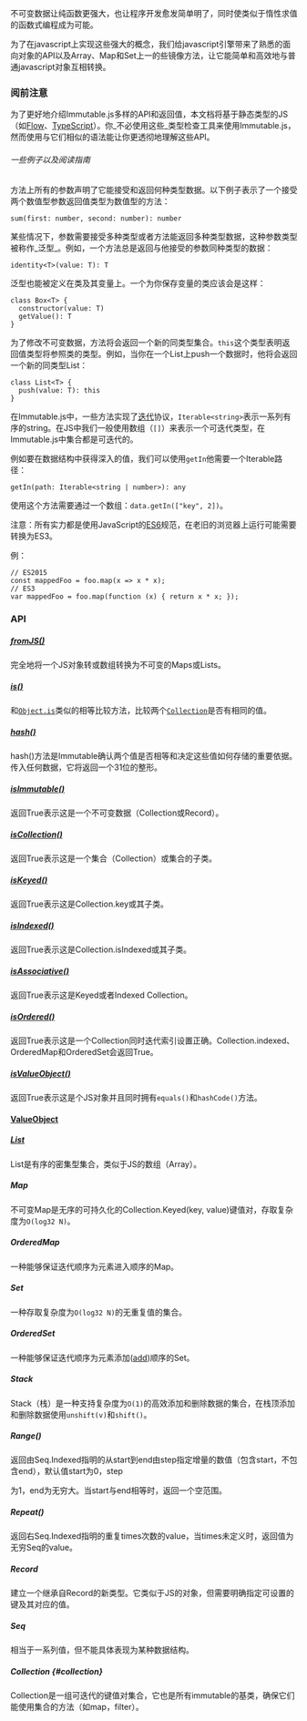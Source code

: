 不可变数据让纯函数更强大，也让程序开发愈发简单明了，同时使类似于惰性求值的函数式编程成为可能。

为了在javascript上实现这些强大的概念，我们给javascript引擎带来了熟悉的面向对象的API以及Array、Map和Set上一的些镜像方法，让它能简单和高效地与普通javascript对象互相转换。

### 阅前注意

为了更好地介绍Immutable.js多样的API和返回值，本文档将基于静态类型的JS（如[Flow](https://flowtype.org/)、[TypeScript](http://www.typescriptlang.org/)）。你_不必使用这些_类型检查工具来使用Immutable.js，然而使用与它们相似的语法能让你更透彻地理解这些API。

###### 一些例子以及阅读指南

方法上所有的参数声明了它能接受和返回何种类型数据。以下例子表示了一个接受两个数值型参数返回值类型为数值型的方法：

```
sum(first: number, second: number): number
```

某些情况下，参数需要接受多种类型或者方法能返回多种类型数据，这种参数类型被称作_泛型_。例如，一个方法总是返回与他接受的参数同种类型的数据：

```
identity<T>(value: T): T
```

泛型也能被定义在类及其变量上。一个为你保存变量的类应该会是这样：

```
class Box<T> {
  constructor(value: T)
  getValue(): T
}
```

为了修改不可变数据，方法将会返回一个新的同类型集合。`this`这个类型表明返回值类型将参照类的类型。例如，当你在一个List上push一个数据时，他将会返回一个新的同类型List：

```
class List<T> {
  push(value: T): this
}
```

在Immutable.js中，一些方法实现了[迭代](https://developer.mozilla.org/zh-CN/docs/Web/JavaScript/Reference/Iteration_protocols)协议，`Iterable<string>`表示一系列有序的string。在JS中我们一般使用数组（`[]`）来表示一个可迭代类型，在Immutable.js中集合都是可迭代的。

例如要在数据结构中获得深入的值，我们可以使用`getIn`他需要一个Iterable路径：

```
getIn(path: Iterable<string | number>): any
```

使用这个方法需要通过一个数组：`data.getIn(["key", 2])`。

注意：所有实力都是使用JavaScript的[ES6](https://developer.mozilla.org/zh-CN/docs/Web/JavaScript/New_in_JavaScript/ECMAScript_2015_support_in_Mozilla)规范，在老旧的浏览器上运行可能需要转换为ES3。

例：

```
// ES2015
const mappedFoo = foo.map(x => x * x);
// ES3
var mappedFoo = foo.map(function (x) { return x * x; });
```

### API

##### [fromJS\(\)](/fromjs.md)

完全地将一个JS对象转或数组转换为不可变的Maps或Lists。

##### [is\(\)](/is.md)

和[`Object.is`](https://developer.mozilla.org/zh-CN/docs/Web/JavaScript/Reference/Global_Objects/Object/is)类似的相等比较方法，比较两个[`Collection`](#collection)是否有相同的值。

##### [hash\(\)](#hash)

hash\(\)方法是Immutable确认两个值是否相等和决定这些值如何存储的重要依据。传入任何数据，它将返回一个31位的整形。

##### [isImmutable\(\)](/isimmutable.md)

返回True表示这是一个不可变数据（Collection或Record）。

##### [isCollection\(\)](/iscollection.md)

返回True表示这是一个集合（Collection）或集合的子类。

##### [isKeyed\(\)](/iskeyed.md)

返回True表示这是Collection.key或其子类。

##### [isIndexed\(\)](/isindexed.md)

返回True表示这是Collection.isIndexed或其子类。

##### [isAssociative\(\)](/isassociative.md)

返回True表示这是Keyed或者Indexed Collection。

##### [isOrdered\(\)](/isordered.md)

返回True表示这是一个Collection同时迭代索引设置正确。Collection.indexed、OrderedMap和OrderedSet会返回True。

##### [isValueObject\(\)](/isvalueobject.md)

返回True表示这是个JS对象并且同时拥有`equals()`和`hashCode()`方法。

#### [ValueObject](/valueobject.md)

##### [List](/list.md)

List是有序的密集型集合，类似于JS的数组（Array）。

##### Map

不可变Map是无序的可持久化的Collection.Keyed\(key, value\)键值对，存取复杂度为`O(log32 N)`。

##### OrderedMap

一种能够保证迭代顺序为元素进入顺序的Map。

##### Set

一种存取复杂度为`O(log32 N)`的无重复值的集合。

##### OrderedSet

一种能够保证迭代顺序为元素添加\([add](#)\)顺序的Set。

##### Stack

Stack（栈）是一种支持复杂度为`O(1)`的高效添加和删除数据的集合，在栈顶添加和删除数据使用`unshift(v)`和`shift()`。

##### Range\(\)

返回由Seq.Indexed指明的从start到end由step指定增量的数值（包含start，不包含end），默认值start为0，step

为1，end为无穷大。当start与end相等时，返回一个空范围。

##### Repeat\(\)

返回右Seq.Indexed指明的重复times次数的value，当times未定义时，返回值为无穷Seq的value。

##### Record

建立一个继承自Record的新类型。它类似于JS的对象，但需要明确指定可设置的键及其对应的值。

##### Seq

相当于一系列值，但不能具体表现为某种数据结构。

##### Collection {#collection}

Collection是一组可迭代的键值对集合，它也是所有immutable的基类，确保它们能使用集合的方法（如map，filter）。

